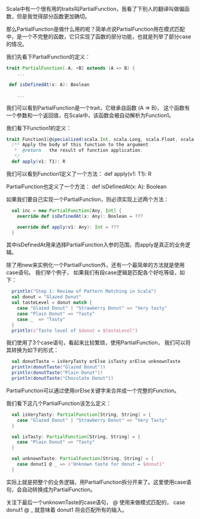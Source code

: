 Scala中有一个很有用的traits叫PartialFunction，我看了下别人的翻译叫做偏函数，但是我觉得部分函数更加确切。

那么PartialFunction是做什么用的呢？简单点说PartialFunction用在模式匹配中，是一个不完整的函数，它只实现了函数的部分功能，也就是列举了部分case的情况。

我们先看下PartialFunction的定义：

~~~scala
trait PartialFunction[-A, +B] extends (A => B) { 
    ...

 def isDefinedAt(x: A): Boolean

    ...
~~~

我们可以看到PartialFunction是一个trait，它继承自函数 (A => B)， 这个函数有一个参数和一个返回值，在Scala中，该函数会被自动解析为Function1。

我们看下Function1的定义：

~~~scala
trait Function1[@specialized(scala.Int, scala.Long, scala.Float, scala.Double) -T1, @specialized(scala.Unit, scala.Boolean, scala.Int, scala.Float, scala.Long, scala.Double) +R] extends AnyRef { self =>
  /** Apply the body of this function to the argument.
   *  @return   the result of function application.
   */
  def apply(v1: T1): R
~~~

我们可以看到Function1定义了一个方法： def apply(v1: T1): R

PartialFunction也定义了一个方法： def isDefinedAt(x: A): Boolean

如果我们要自己实现一个PartialFunction，则必须实现上述两个方法：

~~~scala
  val inc = new PartialFunction[Any, Int] {
    override def isDefinedAt(x: Any): Boolean = ???

    override def apply(v1: Any): Int = ???
  }
~~~

其中isDefinedAt用来选择PartialFunction入参的范围，而apply是真正的业务逻辑。

除了用new来实例化一个PartialFunction外，还有一个最简单的方法就是使用case语句。 我们举个例子， 如果我们有段case逻辑是匹配各个好吃等级，如下：

~~~scala
  println("Step 1: Review of Pattern Matching in Scala")
  val donut = "Glazed Donut"
  val tasteLevel = donut match {
    case "Glazed Donut" | "Strawberry Donut" => "Very tasty"
    case "Plain Donut" => "Tasty"
    case _  => "Tasty"
  }
  println(s"Taste level of $donut = $tasteLevel")
~~~

我们使用了3个case语句，看起来比较繁琐，使用PartialFunction， 我们可以将其转换为如下的形式：

~~~scala
  val donutTaste = isVeryTasty orElse isTasty orElse unknownTaste
  println(donutTaste("Glazed Donut"))
  println(donutTaste("Plain Donut"))
  println(donutTaste("Chocolate Donut"))
~~~

PartialFunction可以通过使用orElse关键字来合并成一个完整的Function。

我们看下这几个PartialFunction该怎么定义：

~~~scala
  val isVeryTasty: PartialFunction[String, String] = {
    case "Glazed Donut" | "Strawberry Donut" => "Very Tasty"
  }

  val isTasty: PartialFunction[String, String] = {
    case "Plain Donut" => "Tasty"
  }

  val unknownTaste: PartialFunction[String, String] = {
    case donut1 @ _ => s"Unknown taste for donut = $donut1"
  }

~~~

实际上就是把整个的业务逻辑，用PartialFunction拆分开来了。这里使用case语句，会自动转换成为PartialFunction。

关注下最后一个unknownTaste的case语句，  @ 使用来做模式匹配的， case donut1 @ _  就意味着 donut1 将会匹配所有的输入。



